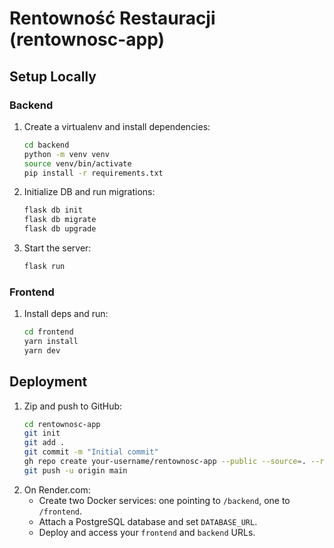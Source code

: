 # Rentowność Restauracji (rentownosc-app)

## Setup Locally

### Backend

1. Create a virtualenv and install dependencies:
   ```bash
   cd backend
   python -m venv venv
   source venv/bin/activate
   pip install -r requirements.txt
   ```
2. Initialize DB and run migrations:
   ```bash
   flask db init
   flask db migrate
   flask db upgrade
   ```
3. Start the server:
   ```bash
   flask run
   ```

### Frontend

1. Install deps and run:
   ```bash
   cd frontend
   yarn install
   yarn dev
   ```

## Deployment

1. Zip and push to GitHub:
   ```bash
   cd rentownosc-app
   git init
   git add .
   git commit -m "Initial commit"
   gh repo create your-username/rentownosc-app --public --source=. --remote=origin
   git push -u origin main
   ```
2. On Render.com:
   - Create two Docker services: one pointing to `/backend`, one to `/frontend`.
   - Attach a PostgreSQL database and set `DATABASE_URL`.
   - Deploy and access your `frontend` and `backend` URLs.
